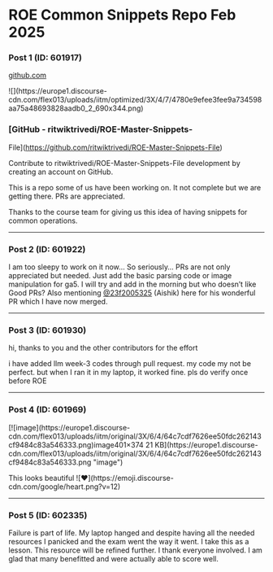 # ROE Common Snippets Repo Feb 2025

### Post 1 (ID: 601917)

[github.com](https://github.com/ritwiktrivedi/ROE-Master-Snippets-File)

![](https://europe1.discourse-
cdn.com/flex013/uploads/iitm/optimized/3X/4/7/4780e9efee3fee9a734598aa75a48693828aadb0_2_690x344.png)

### [GitHub - ritwiktrivedi/ROE-Master-Snippets-
File](https://github.com/ritwiktrivedi/ROE-Master-Snippets-File)

Contribute to ritwiktrivedi/ROE-Master-Snippets-File development by creating
an account on GitHub.

This is a repo some of us have been working on. It not complete but we are
getting there. PRs are appreciated.

Thanks to the course team for giving us this idea of having snippets for
common operations.


---

### Post 2 (ID: 601922)

I am too sleepy to work on it now… So seriously… PRs are not only appreciated
but needed. Just add the basic parsing code or image manipulation for ga5. I
will try and add in the morning but who doesn’t like Good PRs? Also mentioning
[@23f2005325](/u/23f2005325) (Aishik) here for his wonderful PR which I have
now merged.


---

### Post 3 (ID: 601930)

hi, thanks to you and the other contributors for the effort

i have added llm week-3 codes through pull request. my code my not be perfect.
but when I ran it in my laptop, it worked fine. pls do verify once before ROE


---

### Post 4 (ID: 601969)

[![image](https://europe1.discourse-
cdn.com/flex013/uploads/iitm/original/3X/6/4/64c7cdf7626ee50fdc262143cf9484c83a546333.png)image401×374
21 KB](https://europe1.discourse-
cdn.com/flex013/uploads/iitm/original/3X/6/4/64c7cdf7626ee50fdc262143cf9484c83a546333.png
"image")

  
This looks beautiful ![:heart:](https://emoji.discourse-
cdn.com/google/heart.png?v=12)


---

### Post 5 (ID: 602335)

Failure is part of life. My laptop hanged and despite having all the needed
resources I panicked and the exam went the way it went. I take this as a
lesson. This resource will be refined further. I thank everyone involved. I am
glad that many benefitted and were actually able to score well.

